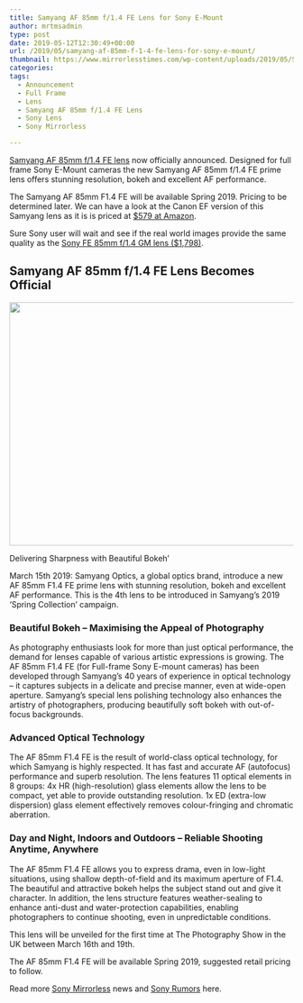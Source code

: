 ```yaml
---
title: Samyang AF 85mm f/1.4 FE Lens for Sony E-Mount
author: mrtmsadmin
type: post
date: 2019-05-12T12:30:49+00:00
url: /2019/05/samyang-af-85mm-f-1-4-fe-lens-for-sony-e-mount/
thumbnail: https://www.mirrorlesstimes.com/wp-content/uploads/2019/05/Samyang-AF-85mm-f1.4-FE-Lens-Image-1.jpg
categories:
tags:
  - Announcement
  - Full Frame
  - Lens
  - Samyang AF 85mm f/1.4 FE Lens
  - Sony Lens
  - Sony Mirrorless

---
```

<a href="https://www.dailycameranews.com/tag/samyang-af-85mm-f-1-4-fe-lens/" target="_blank" rel="noreferrer noopener" aria-label="Samyang AF 85mm f/1.4 FE lens (opens in a new tab)">Samyang AF 85mm f/1.4 FE lens</a> now officially announced. Designed for full frame Sony E-Mount cameras the new Samyang AF 85mm f/1.4 FE prime lens offers stunning resolution, bokeh and excellent AF performance.

The Samyang AF 85mm F1.4 FE will be available Spring 2019. Pricing to be determined later. We can have a look at the Canon EF version of this Samyang lens as it is is priced at <a href="https://www.amazon.com/Samyang-Speed-Focus-Canon-SYIO85AF/dp/B07G5XZ3ZF/?tag=mtimes-20" target="_blank" rel="noreferrer noopener" data-amzn-asin="B07G5XZ3ZF">$579 at Amazon</a>.

Sure Sony user will wait and see if the real world images provide the same quality as the <a href="https://www.amazon.com/Sony-FE-85mm-1-4-Lens/dp/B01BESR5KO/?tag=mtimes-20" target="_blank" rel="noreferrer noopener" data-amzn-asin="B01BESR5KO">Sony FE 85mm f/1.4 GM lens ($1,798)</a>.<!--more-->

## Samyang AF 85mm f/1.4 FE Lens Becomes Official

[<img class="aligncenter size-full wp-image-3739" src="https://i0.wp.com/www.mirrorlesstimes.com/wp-content/uploads/2019/05/Samyang-AF-85mm-f1.4-FE-Lens-Image-2.jpg?resize=600%2C432&#038;ssl=1" alt="" width="600" height="432" srcset="https://i0.wp.com/www.mirrorlesstimes.com/wp-content/uploads/2019/05/Samyang-AF-85mm-f1.4-FE-Lens-Image-2.jpg?w=900&ssl=1 900w, https://i0.wp.com/www.mirrorlesstimes.com/wp-content/uploads/2019/05/Samyang-AF-85mm-f1.4-FE-Lens-Image-2.jpg?resize=417%2C300&ssl=1 417w, https://i0.wp.com/www.mirrorlesstimes.com/wp-content/uploads/2019/05/Samyang-AF-85mm-f1.4-FE-Lens-Image-2.jpg?resize=768%2C553&ssl=1 768w" sizes="(max-width: 600px) 100vw, 600px" data-recalc-dims="1" />][1]

Delivering Sharpness with Beautiful Bokeh’

March 15th 2019: Samyang Optics, a global optics brand, introduce a new AF 85mm F1.4 FE prime lens with stunning resolution, bokeh and excellent AF performance. This is the 4th lens to be introduced in Samyang’s 2019 ‘Spring Collection’ campaign.

### Beautiful Bokeh – Maximising the Appeal of Photography

As photography enthusiasts look for more than just optical performance, the demand for lenses capable of various artistic expressions is growing. The AF 85mm F1.4 FE (for Full-frame Sony E-mount cameras) has been developed through Samyang’s 40 years of experience in optical technology – it captures subjects in a delicate and precise manner, even at wide-open aperture. Samyang’s special lens polishing technology also enhances the artistry of photographers, producing beautifully soft bokeh with out-of-focus backgrounds.

### Advanced Optical Technology

The AF 85mm F1.4 FE is the result of world-class optical technology, for which Samyang is highly respected. It has fast and accurate AF (autofocus) performance and superb resolution. The lens features 11 optical elements in 8 groups: 4x HR (high-resolution) glass elements allow the lens to be compact, yet able to provide outstanding resolution. 1x ED (extra-low dispersion) glass element effectively removes colour-fringing and chromatic aberration.

### Day and Night, Indoors and Outdoors – Reliable Shooting Anytime, Anywhere

The AF 85mm F1.4 FE allows you to express drama, even in low-light situations, using shallow depth-of-field and its maximum aperture of F1.4. The beautiful and attractive bokeh helps the subject stand out and give it character. In addition, the lens structure features weather-sealing to enhance anti-dust and water-protection capabilities, enabling photographers to continue shooting, even in unpredictable conditions.

This lens will be unveiled for the first time at The Photography Show in the UK between March 16th and 19th.

The AF 85mm F1.4 FE will be available Spring 2019, suggested retail pricing to follow.

Read more <a href="https://www.mirrorlesstimes.com/tags/sony-mirrorless/" target="_blank" rel="noopener">Sony Mirrorless</a> news and <a href="https://www.dailycameranews.com/tag/sony-rumors/" target="_blank" rel="noopener">Sony Rumors</a> here.

 [1]: https://i0.wp.com/www.mirrorlesstimes.com/wp-content/uploads/2019/05/Samyang-AF-85mm-f1.4-FE-Lens-Image-2.jpg?ssl=1